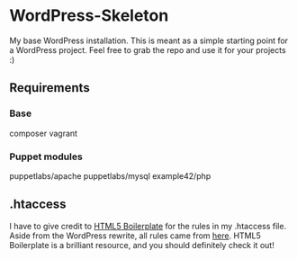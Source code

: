 WordPress-Skeleton
==================

My base WordPress installation. This is meant as a simple starting point for a WordPress project. Feel free to grab the repo and use it for your projects :)

## Requirements

### Base
composer
vagrant

### Puppet modules
puppetlabs/apache
puppetlabs/mysql
example42/php


## .htaccess

I have to give credit to [HTML5 Boilerplate][h5bp] for the rules in my .htaccess file. Aside from the WordPress rewrite, all rules came from [here][h5bp.htaccess]. HTML5 Boilerplate is a brilliant resource, and you should definitely check it out!

[h5bp]:http://html5boilerplate.com/
[h5bp.htaccess]:https://github.com/h5bp/html5-boilerplate/blob/master/dist/.htaccess
